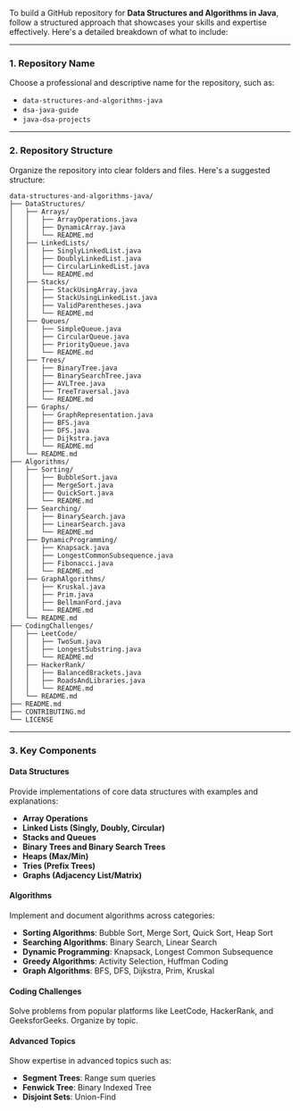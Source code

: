 
To build a GitHub repository for **Data Structures and Algorithms in Java**, follow a structured approach that showcases your skills and expertise effectively. Here's a detailed breakdown of what to include:

---

### **1. Repository Name**
Choose a professional and descriptive name for the repository, such as:  
- `data-structures-and-algorithms-java`  
- `dsa-java-guide`  
- `java-dsa-projects`

---

### **2. Repository Structure**
Organize the repository into clear folders and files. Here's a suggested structure:

```
data-structures-and-algorithms-java/
├── DataStructures/
│   ├── Arrays/
│   │   ├── ArrayOperations.java
│   │   ├── DynamicArray.java
│   │   └── README.md
│   ├── LinkedLists/
│   │   ├── SinglyLinkedList.java
│   │   ├── DoublyLinkedList.java
│   │   ├── CircularLinkedList.java
│   │   └── README.md
│   ├── Stacks/
│   │   ├── StackUsingArray.java
│   │   ├── StackUsingLinkedList.java
│   │   ├── ValidParentheses.java
│   │   └── README.md
│   ├── Queues/
│   │   ├── SimpleQueue.java
│   │   ├── CircularQueue.java
│   │   ├── PriorityQueue.java
│   │   └── README.md
│   ├── Trees/
│   │   ├── BinaryTree.java
│   │   ├── BinarySearchTree.java
│   │   ├── AVLTree.java
│   │   ├── TreeTraversal.java
│   │   └── README.md
│   ├── Graphs/
│   │   ├── GraphRepresentation.java
│   │   ├── BFS.java
│   │   ├── DFS.java
│   │   ├── Dijkstra.java
│   │   └── README.md
│   └── README.md
├── Algorithms/
│   ├── Sorting/
│   │   ├── BubbleSort.java
│   │   ├── MergeSort.java
│   │   ├── QuickSort.java
│   │   └── README.md
│   ├── Searching/
│   │   ├── BinarySearch.java
│   │   ├── LinearSearch.java
│   │   └── README.md
│   ├── DynamicProgramming/
│   │   ├── Knapsack.java
│   │   ├── LongestCommonSubsequence.java
│   │   ├── Fibonacci.java
│   │   └── README.md
│   ├── GraphAlgorithms/
│   │   ├── Kruskal.java
│   │   ├── Prim.java
│   │   ├── BellmanFord.java
│   │   └── README.md
│   └── README.md
├── CodingChallenges/
│   ├── LeetCode/
│   │   ├── TwoSum.java
│   │   ├── LongestSubstring.java
│   │   └── README.md
│   ├── HackerRank/
│   │   ├── BalancedBrackets.java
│   │   ├── RoadsAndLibraries.java
│   │   └── README.md
│   └── README.md
├── README.md
├── CONTRIBUTING.md
└── LICENSE
```

---

### **3. Key Components**

#### **Data Structures**
Provide implementations of core data structures with examples and explanations:
- **Array Operations**
- **Linked Lists (Singly, Doubly, Circular)**
- **Stacks and Queues**
- **Binary Trees and Binary Search Trees**
- **Heaps (Max/Min)**
- **Tries (Prefix Trees)**
- **Graphs (Adjacency List/Matrix)**

#### **Algorithms**
Implement and document algorithms across categories:
- **Sorting Algorithms**: Bubble Sort, Merge Sort, Quick Sort, Heap Sort
- **Searching Algorithms**: Binary Search, Linear Search
- **Dynamic Programming**: Knapsack, Longest Common Subsequence
- **Greedy Algorithms**: Activity Selection, Huffman Coding
- **Graph Algorithms**: BFS, DFS, Dijkstra, Prim, Kruskal

#### **Coding Challenges**
Solve problems from popular platforms like LeetCode, HackerRank, and GeeksforGeeks. Organize by topic.

#### **Advanced Topics**
Show expertise in advanced topics such as:
- **Segment Trees**: Range sum queries
- **Fenwick Tree**: Binary Indexed Tree
- **Disjoint Sets**: Union-Find
